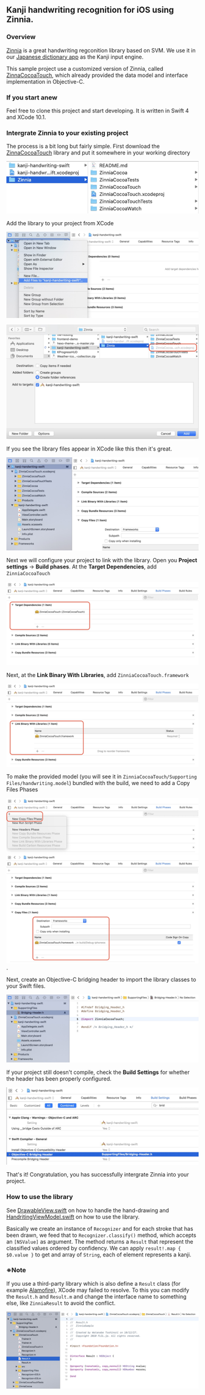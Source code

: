 ## Kanji handwriting recognition for iOS using Zinnia.

### Overview
[Zinnia](http://taku910.github.io/zinnia/) is a great handwriting regconition library based on SVM. We use it in our [Japanese dictionary app](https://itunes.apple.com/jp/app/suge-dict-tu-dien-nhat-viet/id1446211651) as the Kanji input engine.

This sample project use a customized version of Zinnia, called [ZinnaCocoaTouch](https://github.com/shinjukunian/iOS-Zinnia-Japanese-Handwriting-Input), which already provided the data model and interface implementation in Objective-C.

### If you start anew
Feel free to clone this project and start developing.
It is written in Swift 4 and XCode 10.1.

### Intergrate Zinnia to your existing project
The process is a bit long but fairly simple. First download the [ZinnaCocoaTouch](https://github.com/shinjukunian/iOS-Zinnia-Japanese-Handwriting-Input) library and put it somewhere in your working directory

![](https://raw.githubusercontent.com/tuanna-hsp/file-hosting/master/Repo/kanji-handwriting-swift/1.jpeg)


Add the library to your project from XCode

![](https://raw.githubusercontent.com/tuanna-hsp/file-hosting/master/Repo/kanji-handwriting-swift/2.jpeg)

![](https://raw.githubusercontent.com/tuanna-hsp/file-hosting/master/Repo/kanji-handwriting-swift/3.jpeg)


If you see the library files appear in XCode like this then it's great.

![](https://raw.githubusercontent.com/tuanna-hsp/file-hosting/master/Repo/kanji-handwriting-swift/4.jpeg)


Next we will configure your project to link with the library.
Open you **Project settings** → **Build phases**. At the **Target Dependencies**, add `ZinniaCocoaTouch`

![](https://raw.githubusercontent.com/tuanna-hsp/file-hosting/master/Repo/kanji-handwriting-swift/5.jpeg)


Next, at the **Link Binary With Libraries**, add `ZinniaCocoaTouch.framework`

![](https://raw.githubusercontent.com/tuanna-hsp/file-hosting/master/Repo/kanji-handwriting-swift/6.jpeg)


To make the provided model (you will see it in `ZinniaCocoaTouch/Supporting Files/handwriting.model`) bundled with the build, we need to add a Copy Files Phases

![](https://raw.githubusercontent.com/tuanna-hsp/file-hosting/master/Repo/kanji-handwriting-swift/7.jpeg)
![](https://raw.githubusercontent.com/tuanna-hsp/file-hosting/master/Repo/kanji-handwriting-swift/8.jpeg).


Next, create an Objective-C bridging header to import the library classes to your Swift files.

![](https://raw.githubusercontent.com/tuanna-hsp/file-hosting/master/Repo/kanji-handwriting-swift/9.jpeg)


If your project still doesn't compile, check the **Build Settings** for whether the header has been properly configured.

![](https://raw.githubusercontent.com/tuanna-hsp/file-hosting/master/Repo/kanji-handwriting-swift/10.jpeg)

That's it! Congratulation, you has successfully intergrate Zinnia into your project.

### How to use the library
See [DrawableView.swift](https://github.com/tuanna-hsp/kanji-handwriting-swift/blob/master/kanji-handwriting-swift/Views/DrawableView.swift) on how to handle the hand-drawing and [HandritingViewModel.swift](https://github.com/tuanna-hsp/kanji-handwriting-swift/blob/master/kanji-handwriting-swift/ViewModels/HandwritingViewModel.swift) on how to use the library.

Basically we create an instance of `Recognizer` and for each stroke that has been drawn, we feed that to `Recognizer.classify()` method, which accepts an `[NSValue]` as argument.
The method returns a `Result` that represent the classified values ordered by confidency. We can apply `result!.map { $0.value }` to get and array of `String`, each of element represents a kanji.

### ※Note
If you use a third-party library which is also define a `Result` class  (for example [Alamofire](https://github.com/Alamofire/Alamofire)), XCode may failed to resolve.
To this you can modify the `Result.h` and `Result.m` and change the interface name to something else, like `ZinniaResult` to avoid the conflict.

![](https://raw.githubusercontent.com/tuanna-hsp/file-hosting/master/Repo/kanji-handwriting-swift/11.jpeg)